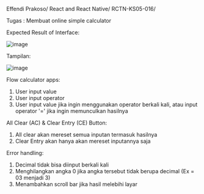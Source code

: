   
  Effendi Prakoso/
  React and React Native/
  RCTN-KS05-016/
  
  Tugas : 
    Membuat online simple calculator 
   
  Expected Result of Interface:
  
![image](https://user-images.githubusercontent.com/90124411/186601559-094adf1e-00ab-4fda-9ab3-c3f18343f362.png)

    
  
  Tampilan:
  
   ![image](https://user-images.githubusercontent.com/90124411/186635586-ca64112b-332f-47a7-b284-56471219ab06.png)

Flow calculator apps: 
  1. User input value 
  2. User input operator
  3. User input value jika ingin menggunakan operator berkali kali, atau input operator '=' jika ingin memunculkan hasilnya

All Clear (AC) & Clear Entry (CE) Button:
  1. All clear akan mereset semua inputan termasuk hasilnya
  2. Clear Entry akan hanya akan mereset inputannya saja

Error handling: 
  1. Decimal tidak bisa diinput berkali kali
  2. Menghilangkan angka 0 jika angka tersebut tidak berupa decimal (Ex = 03 menjadi 3)
  3. Menambahkan scroll bar jika hasil melebihi layar

